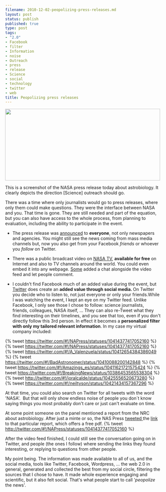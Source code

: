 ```yaml
--- 
filename: 2010-12-02-peopolizing-press-releases.md
layout: post
status: publish
published: true
type: post
tags: 
- "2.0"
- Facebook
- filter
- Information
- noise
- Outreach
- press
- release
- Science
- social
- technology
- twitter
- web
title: Peopolizing press releases
---
```

<a href="{{site.baseurl}}media/untitled1.jpg"><img class="aligncenter" title="untitled" src="http://nasonurb.files.wordpress.com/2010/12/untitled1.jpg" alt="" width="500" height="231" /></a>

This is a screenshot of the NASA press release today about astrobiology. It clearly depicts the direction [Science] outreach should go.

There was a time where only journalists would go to press releases, where only them could make questions. They were the interface between NASA and you. That time is gone. They are still needed and part of the equation, but you can also have access to the whole process, from planning to evaluation, including the ability to participate in the event.

<!--more-->

* The press release was <a href="http://www.nasa.gov/home/hqnews/2010/dec/HQ_10-320_Toxic_Life.html">announced</a> to <strong>everyone</strong>, not only newspapers and agencies. You might still see the news coming from mass media channels but, now you also get from your Facebook <em>friends </em>or whoever you <em>follow </em>on Twitter.

* There was a public broadcast video on <a href="http://www.nasa.gov/multimedia/nasatv/index.html">NASA TV</a>, <strong>available for free</strong> on Internet and also to TV channels around the world. You could even embed it into any webpage. <a href="http://amazings.es/">Some</a> added a chat alongside the video feed and let people comment.

* I couldn't find Facebook much of an added value during the event, but <a href="http://www.twitter.com">Twitter</a> does create an <strong>added value through social media. </strong>On Twitter you decide who to listen to, not just everyone or only your friends.While I was watching the event, I kept an eye on my Twitter feed. Unlike Facebook, I only see those I chose to follow: science journalists, friends, colleagues, NASA itself, ... They can also re-Tweet what they find interesting on their timelines, and you see that too, even if you don't directly follow this 3rd person. In effect it becomes a <strong>personalized filter with only my tailored relevant information</strong>. In my case my virtual company included:

{% tweet https://twitter.com/#!/NAPress/statuses/10414377417052160 %}
{% tweet https://twitter.com/#!/NAPress/statuses/10414377417052160 %} 
{% tweet https://twitter.com/#!/A_Valenzuela/status/10412654384386049 %}
{% tweet https://twitter.com/#!/BadAstronomer/status/10410088200142848 %}
{% tweet https://twitter.com/#!/Amazings_es/status/10411621721575424 %}
{% tweet https://twitter.com/#!/BreakingNews/status/10386453565538304 %}  
{% tweet http://twitter.com/#!/joralcalde/status/10425556520673280 %}
{% tweet https://twitter.com/#!/neiltyson/status/10421434157367296 %}
	
At that time, you could also search on Twitter for all tweets with the word 'NASA'.  But that will only show endless noise of people you don´t know saying things you most probably don't care or just can't evaluate on time.

At some point someone on the panel mentioned a report from the NRC about astrobiology. After just a minte or so, the NAS Press <a href="http://twitter.com/#!/NAPress/statuses/10414377417052160">tweeted </a>the <a href="http://www.nap.edu/catalog.php?record_id=11919">link </a>to that particular report, which offers a free pdf.
{% tweet http://twitter.com/#!/NAPress/statuses/10414377417052160 %}

After the video feed finished, I could still see the conversation going on in Twitter, and people (the ones I follow) where sending the links they found interesting, or replying to questions from other people.

My point being. The information was made available to all of us, and the social media, tools like Twitter, Facebook, Wordpress, ... the web 2.0 in general, generated and collected the best from my social circle, filtering the sources that I chose to have. It made whole experience engaging and scientific, but it also felt social. That's what people start to call '<em>peopolize</em> the news'.
